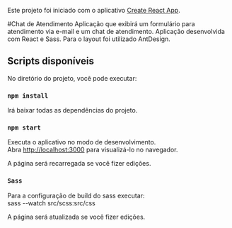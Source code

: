 Este projeto foi iniciado com o aplicativo [Create React App](https://github.com/facebook/create-react-app).

#Chat de Atendimento
Aplicação que exibirá um formulário para atendimento via e-mail e um chat de atendimento.
Aplicação desenvolvida com React e Sass. 
Para o layout foi utilizado AntDesign.

## Scripts disponíveis

No diretório do projeto, você pode executar:

### `npm install`

Irá baixar todas as dependências do projeto.

### `npm start`

Executa o aplicativo no modo de desenvolvimento.<br />
Abra [http://localhost:3000](http://localhost:3000) para visualizá-lo no navegador.

A página será recarregada se você fizer edições.<br />

### `Sass`

Para a configuração de build do sass executar: <br />
sass --watch src/scss:src/css

A página será atualizada se você fizer edições. <br />

